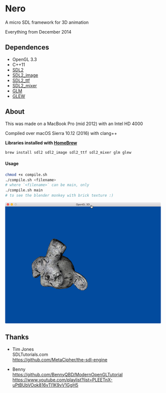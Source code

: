 # Nero
A micro SDL framework for 3D animation

Everything from December 2014

## Dependences

- OpenGL 3.3
- C++11
- [SDL2](https://www.libsdl.org/download-2.0.php)
- [SDL2_image](https://www.libsdl.org/projects/SDL_image/)
- [SDL2_ttf](https://www.libsdl.org/projects/SDL_ttf/)
- [SDL2_mixer](https://www.libsdl.org/projects/SDL_mixer/)
- [GLM](http://glm.g-truc.net)
- [GLEW](http://glew.sourceforge.net)


## About

This was made on a MacBook Pro (mid 2012)
with an Intel HD 4000

Compiled over macOS Sierra 10.12 (2016) with clang++

__Libraries installed with [HomeBrew](http://brew.sh)__

```sh
brew install sdl2 sdl2_image sdl2_ttf sdl2_mixer glm glew
```

#### Usage

```sh
chmod +x compile.sh
./compile.sh <filename>
# where `<filename>` can be main, only
./compile.sh main
# to see the blender monkey with brick texture :)
```

![](res/preview.tiff)


## Thanks

- Tim Jones   
SDLTutorials.com   
https://github.com/MetaCipher/the-sdl-engine

- Benny   
https://github.com/BennyQBD/ModernOpenGLTutorial   
https://www.youtube.com/playlist?list=PLEETnX-uPtBUbVOok816vTl1K9vV1GgH5
